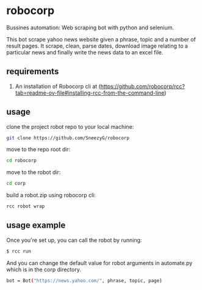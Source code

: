 # robocorp
Bussines automation: Web scraping bot with python and selenium.

This bot scrape yahoo news website given a phrase, topic and a number of result pages. It scrape, clean, parse dates, download image relating to a particular news and finally write the news data to an excel file.



## requirements
1. An installation of Robocorp cli at (https://github.com/robocorp/rcc?tab=readme-ov-file#installing-rcc-from-the-command-line)



## usage
clone the project robot repo to your local machine:
  ```bash
  git clone https://github.com/SneezyG/robocorp
  ```
  
move to the repo root dir:
  ```bash
  cd robocorp
  ```

move to the robot dir:
  ```bash
  cd corp
  ```
  
build a robot.zip using robocorp cli:
  ```bash
  rcc robot wrap
  ```
  
  
## usage example
Once you're set up, you can call the robot by running:

```bash
$ rcc run
```

And you can change the default value for robot arguments in automate.py which is in the corp directory.

```bash
bot = Bot("https://news.yahoo.com/", phrase, topic, page)
```





